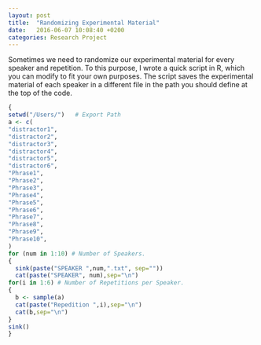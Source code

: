 ```yaml
---
layout: post
title:  "Randomizing Experimental Material"
date:   2016-06-07 10:08:40 +0200
categories: Research Project
---
```



Sometimes we need to randomize our experimental material for every speaker and repetition. To this purpose, I wrote a quick script in R,  which you can modify to fit your own purposes. The script saves the experimental material of each speaker in a different file in the path you should define at the top of the code.

```r
{
setwd("/Users/")   # Export Path
a <- c(
"distractor1",
"distractor2",
"distractor3",
"distractor4",
"distractor5",
"distractor6",
"Phrase1",
"Phrase2",
"Phrase3",
"Phrase4",
"Phrase5",
"Phrase6",
"Phrase7",
"Phrase8",
"Phrase9",
"Phrase10",
)
for (num in 1:10) # Number of Speakers.
{
  sink(paste("SPEAKER ",num,".txt", sep=""))
  cat(paste("SPEAKER", num),sep="\n")
for(i in 1:6) # Number of Repetitions per Speaker. 
{
  b <- sample(a)
  cat(paste("Repedition ",i),sep="\n")
  cat(b,sep="\n")
}
sink()
}
```